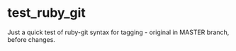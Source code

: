 # test_ruby_git

Just a quick test of ruby-git syntax for tagging - original in MASTER branch, before changes.
